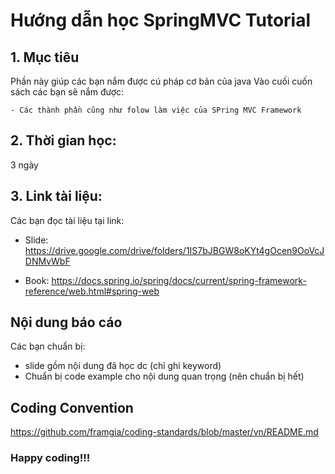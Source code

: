 # Hướng dẫn học SpringMVC Tutorial

## 1. Mục tiêu
Phần này giúp các bạn nắm được cú pháp cơ bản của java
Vào cuối cuốn sách các bạn sẽ nắm được:

	- Các thành phần cũng như folow làm việc của SPring MVC Framework

## 2. Thời gian học:
3 ngày

## 3. Link tài liệu:
Các bạn đọc tài liệu tại link:

- Slide: https://drive.google.com/drive/folders/1IS7bJBGW8oKYt4gOcen9OoVcJDNMvWbF

- Book: https://docs.spring.io/spring/docs/current/spring-framework-reference/web.html#spring-web

## Nội dung báo cáo

Các bạn chuẩn bị:

- slide gồm nội dung đã học dc (chỉ ghi keyword)
- Chuẩn bị code example cho nội dung quan trọng (nên chuẩn bị hết)

## Coding Convention
https://github.com/framgia/coding-standards/blob/master/vn/README.md

### Happy coding!!!
